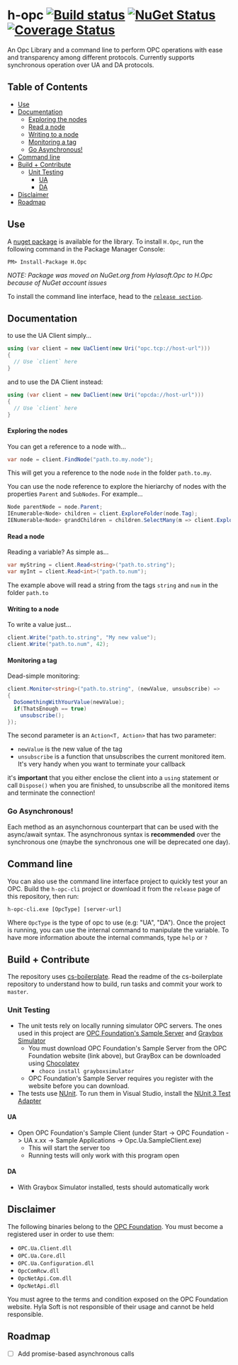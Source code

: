 h-opc [![Build status](https://ci.appveyor.com/api/projects/status/oajkgccisoe98gip?svg=true)](https://ci.appveyor.com/project/Hyla-Soft-Inc/h-opc) [![NuGet Status](http://img.shields.io/nuget/v/H.Opc.svg)](https://www.nuget.org/packages/H.Opc) [![Coverage Status](https://coveralls.io/repos/github/jmbeach/h-opc/badge.svg?branch=master)](https://coveralls.io/github/jmbeach/h-opc?branch=master)
==============

An Opc Library and a command line to perform OPC operations with ease and transparency among different protocols. Currently supports synchronous operation over UA and DA protocols.

## Table of Contents
* [Use](#use)
* [Documentation](#documentation)
  * [Exploring the nodes](#exploring-the-nodes)
  * [Read a node](#read-a-node)
  * [Writing to a node](#writing-to-a-node)
  * [Monitoring a tag](#monitoring-a-tag)
  * [Go Asynchronous!](#go-asynchronous)
* [Command line](#command-line)
* [Build + Contribute](#build--contribute)
  * [Unit Testing](#unit-testing)
    * [UA](#ua)
    * [DA](#da)
* [Disclaimer](#disclaimer)
* [Roadmap](#roadmap)


## Use

A [nuget package](https://www.nuget.org/packages/H.Opc/) is available for the library. To install `H.Opc`, run the following command in the Package Manager Console:

    PM> Install-Package H.Opc

*NOTE: Package was moved on NuGet.org from Hylasoft.Opc to H.Opc because of NuGet account issues*

To install the command line interface, head to the [`release section`](https://github.com/hylasoft-usa/h-opc/releases).

## Documentation

to use the UA Client simply...

````cs
using (var client = new UaClient(new Uri("opc.tcp://host-url")))
{
  // Use `client` here
}
````

and to use the DA Client instead:

````cs
using (var client = new DaClient(new Uri("opcda://host-url")))
{
  // Use `client` here
}
````

#### Exploring the nodes

You can get a reference to a node with...

````cs
var node = client.FindNode("path.to.my.node");
````

This will get you a reference to the node `node` in the folder `path.to.my`.

You can use the node reference to explore the hieriarchy of nodes with the properties `Parent` and `SubNodes`. For example...

````cs
Node parentNode = node.Parent;
IEnumerable<Node> children = client.ExploreFolder(node.Tag);
IENumerable<Node> grandChildren = children.SelectMany(m => client.ExploreFolder(m.Tag));
````

#### Read a node

Reading a variable? As simple as...

````cs
var myString = client.Read<string>("path.to.string");
var myInt = client.Read<int>("path.to.num");
````

The example above will read a string from the tags `string` and `num` in the folder `path.to`

#### Writing to a node

To write a value just...

````cs
client.Write("path.to.string", "My new value");
client.Write("path.to.num", 42);
````

#### Monitoring a tag

Dead-simple monitoring:

````cs
client.Monitor<string>("path.to.string", (newValue, unsubscribe) =>
{
  DoSomethingWithYourValue(newValue);
  if(ThatsEnough == true)
    unsubscribe();
});

````

The second parameter is an `Action<T, Action>` that has two parameter:

- `newValue` is the new value of the tag
- `unsubscribe` is a function that unsubscribes the current monitored item. It's very handy when you want to terminate your callback

it's **important** that you either enclose the client into a `using` statement or call `Dispose()` when you are finished, to unsubscribe all the monitored items and terminate the connection!

### Go Asynchronous!

Each method as an asynchornous counterpart that can be used with the async/await syntax. The asynchronous syntax is **recommended** over the synchronous one (maybe the synchronous one will be deprecated one day).

## Command line

You can also use the command line interface project to quickly test your an OPC. Build the `h-opc-cli` project or download it from the `release` page of this repository, then run:

````
h-opc-cli.exe [OpcType] [server-url]
````

Where `OpcType` is the type of opc to use (e.g: "UA", "DA"). Once the project is running, you can use the internal command to manipulate the variable. To have more information aboute the internal commands, type `help` or `?`

## Build + Contribute

The repository uses [cs-boilerplate](https://github.com/hylasoft-usa/cs-boilerplate). Read the readme of the cs-boilerplate repository to understand how to build, run tasks and commit your work to `master`.

### Unit Testing

+ The unit tests rely on locally running simulator OPC servers. The ones used in this project are [OPC Foundation's Sample Server](https://opcfoundation.org/developer-tools/developer-kits-unified-architecture/sample-applications)
and [Graybox Simulator](http://gray-box.net/download_graysim.php?lang=en)
  + You must download OPC Foundation's Sample Server from the OPC Foundation website (link above), but GrayBox can be downloaded using [Chocolatey](https://chocolatey.org/)
    + `choco install grayboxsimulator`
  + OPC Foundation's Sample Server requires you register with the website before you can download.
+ The tests use [NUnit](https://github.com/nunit/nunit). To run them in Visual Studio, install the [NUnit 3 Test Adapter](https://marketplace.visualstudio.com/items?itemName=NUnitDevelopers.NUnit3TestAdapter)

#### UA
+ Open OPC Foundation's Sample Client (under Start -> OPC Foundation -> UA x.xx -> Sample Applications -> Opc.Ua.SampleClient.exe)
  + This will start the server too
  + Running tests will only work with this program open

#### DA
+ With Graybox Simulator installed, tests should automatically work

## Disclaimer

The following binaries belong to the [OPC Foundation](https://opcfoundation.org/). You must become a registered user in order to use them:

- `OPC.Ua.Client.dll`
- `OPC.Ua.Core.dll`
- `OPC.Ua.Configuration.dll`
- `OpcComRcw.dll`
- `OpcNetApi.Com.dll`
- `OpcNetApi.dll`

You must agree to the terms and condition exposed on the OPC Foundation website. Hyla Soft is not responsible of their usage and cannot be held responsible.

## Roadmap

- [ ] Add promise-based asynchronous calls
